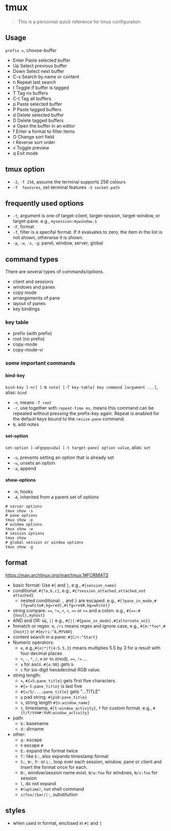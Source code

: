 # tmux

> This is a personnal quick reference for tmux configuration

## Usage

`prefix =`, choose-buffer
- Enter 	Paste selected buffer
- Up 	Select previous buffer
- Down 	Select next buffer
- C-s 	Search by name or content
- n 	Repeat last search
- t 	Toggle if buffer is tagged
- T 	Tag no buffers
- C-t 	Tag all buffers
- p 	Paste selected buffer
- P 	Paste tagged buffers
- d 	Delete selected buffer
- D 	Delete tagged buffers
- e 	Open the buffer in an editor
- f 	Enter a format to filter items
- O 	Change sort field
- r 	Reverse sort order
- v 	Toggle preview
- q 	Exit mode

## tmux option

- `-2`, `-T 256`, assume the terminal supports 256 colours
- `-T  features`, set terminal features
`-S socket-path`

## frequently used options 
- `-t`,  argument is one of target-client, target-session, target-window, or target-pane. e.g., `mysession:mywindow.1`
- `-F`, format
- `-f`, filter is a specifal format. If it evaluates to zero, the item in the list is not shown, otherwise it is shown.
- `-p`, `-w`, `-s`, `-g`: panel, window, server, global
## command types
There are several types of commands/options.
- client and sessions
- windows and panes
- copy mode
- arrangements of pane
- layout of panes
- key bindings
### key table
- prefix (with prefix)
- root (no prefix)
- copy-mode
- copy-mode-vi

### some important commands
#### bind-key
`bind-key [-nr] [-N note] [-T key-table] key command [argument ...]`, alias: `bind`
- `-n`, means `-T root`
- `-r`, use together with `repeat-time ms`, means this command can be repeated without pressing the prefix-key again. Repeat is enabled for the default keys bound to the `resize-pane` command.
- `N`, add notes

#### set-option
`set-option [-aFgopqsuUw] [-t target-pane] option value`, alias: `set`
- `-o`, prevents setting an option that is already set
- `-u`, unsets an option
- `-a`, append

#### show-options
- `-H`, hooks
- `-A`, inherited from a parent set of options
```
# server options
tmux show -s
# pane options
tmux show -p
# window options
tmux show -w
# session options
tmux show
# global session or window options
tmux show -g
```
## format
https://man.archlinux.org/man/tmux.1#FORMATS

- basic format: 
Use `#{` and `}`,  e.g., `#{session_name}`
- conditional: 
`#{?a,b,c}`, e.g., `#{?session_attached,attached,not attached}`
    - nested conditional: 
    `,` and `}` are escaped. e.g., `#{?pane_in_mode,#[fg=white#,bg=red],#[fg=red#,bg=white]}`
- string compare: 
`==`, `!=`, `<`, `>`, `<=` or `>=` and a colon. e.g., `#{==:#{host},myhost}`
- AND and OR:
`&&`, `||` e.g., `#{||:#{pane_in_mode},#{alternate_on}}`
- fnmatch or regex: 
`m`, `/ri` means regex and ignore case, e.g., `#{m:*foo*,#{host}}` or `#{m/ri:^A,MYVAR}`
- content search in a pane: 
`#{C/r:^Start}`
- Numeric operators: 
    - `e`, e.g.,`#{e|*|f|4:5.5,3}` means multiplies 5.5 by 3 for a result with four decimal places
    - `+`, `-`, `*`, `/`, `m` or `%%` (mod), `==`, `!=` ...
    - `a` for ascii. `#{a:98}` gets `b`
    - `c` for six-digit hexadecimal RGB value.
- string length:
    - `=`, `#{=5:pane_title}` gets first five characters. 
    - `#{=-5:pane_title}` is last five
    - `#{=/5/...:pane_title}` gets "...TITLE"
    - `p` pad string. `#{p10:pane_title}`
    - `n`, string length `#{n:window_name}`
    - `t`, timestamp, `#{t:window_activity}`, `f` for custom format. e.g., `#{t/f/%%H#:%%M:window_activity}`
- path:
    - `b:` basename
    - `d:` dirname
- other:
    - `q:` escape
    - `h` escape `#`
    - `E:` expand the format twice
    - `T:` like `E:`, also expands timestamp format
    - `S:`, `W:`, `P:` or `L:`, loop over each session, window, pane or client and insert the format once for each.
    - `N:`, window/session name exist. `N/w:foo` for windows, `N/s:foo` for session
    - `l`, do not expand
    - `#(uptime)`, run shell command
    - `s|foo/|bar/|:`, substitution

## styles
- when used in format, enclosed in `#[` and `]`